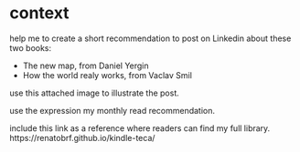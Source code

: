 # context
help me to create a short recommendation to post on Linkedin about these two books:
- The new map, from Daniel Yergin
- How the world realy works, from Vaclav Smil
<p>use this attached image to illustrate the post.</p>
<p>use the expression my monthly read recommendation.</p>
<p>include this link as a reference where readers can find my full library. https://renatobrf.github.io/kindle-teca/</p>
